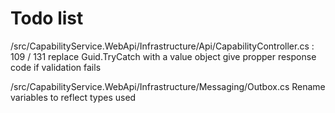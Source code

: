 # Todo list

/src/CapabilityService.WebApi/Infrastructure/Api/CapabilityController.cs : 109 / 131
replace Guid.TryCatch with a value object
give propper response code if validation fails

/src/CapabilityService.WebApi/Infrastructure/Messaging/Outbox.cs
Rename variables to reflect types used
